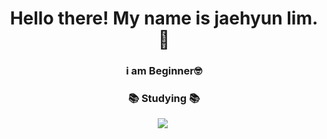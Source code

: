 <h1 align="center">Hello there! My name is jaehyun lim. 👋</h1>
<h3 align="center">i am Beginner🤓</h3>


<h3 align="center">📚 Studying 📚</h3>
<div align="center">
  <img src="https://img.shields.io/badge/python-3670A0?style=for-the-badge&logo=python&logoColor=ffdd54" />&nbsp
</div>

